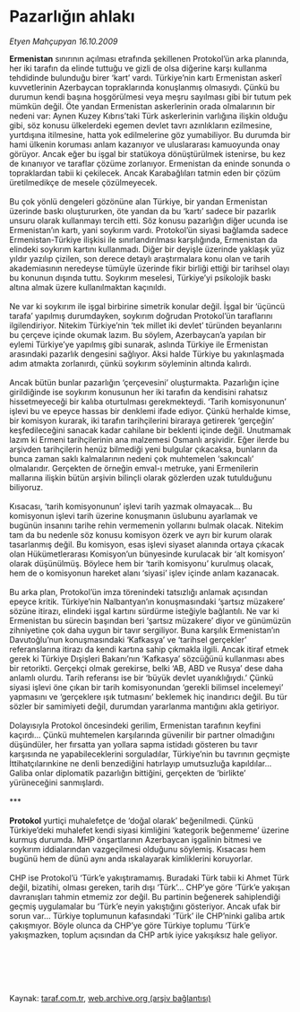 # Pazarlığın ahlakı

*Etyen Mahçupyan 16.10.2009*

<div class="taraf_structure_2col_1zq">
<div class="margen_n">



 <p><b>Ermenistan</b> sınırının açılması etrafında şekillenen Protokol’ün arka planında, her iki tarafın da elinde tuttuğu ve gizli de olsa diğerine karşı kullanma tehdidinde bulunduğu birer ‘kart’ vardı. Türkiye’nin kartı Ermenistan askerî kuvvetlerinin Azerbaycan topraklarında konuşlanmış olmasıydı. Çünkü bu durumun kendi başına hoşgörülmesi veya meşru sayılması gibi bir tutum pek mümkün değil. Öte yandan Ermenistan askerlerinin orada olmalarının bir nedeni var: Aynen Kuzey Kıbrıs’taki Türk askerlerinin varlığına ilişkin olduğu gibi, söz konusu ülkelerdeki egemen devlet tavrı azınlıkların ezilmesine, yurtdışına itilmesine, hatta yok edilmelerine göz yumabiliyor. Bu durumda bir hami ülkenin koruması anlam kazanıyor ve uluslararası kamuoyunda onay görüyor. Ancak eğer bu işgal bir statükoya dönüştürülmek istenirse, bu kez de kınanıyor ve taraflar çözüme zorlanıyor. Ermenistan da eninde sonunda o topraklardan tabii ki çekilecek. Ancak Karabağlıları tatmin eden bir çözüm üretilmedikçe de mesele çözülmeyecek. <br/><br/>Bu çok yönlü dengeleri gözönüne alan Türkiye, bir yandan Ermenistan üzerinde baskı oluştururken, öte yandan da bu ‘kartı’ sadece bir pazarlık unsuru olarak kullanmayı tercih etti. Söz konusu pazarlığın diğer ucunda ise Ermenistan’ın kartı, yani soykırım vardı. Protokol’ün siyasi bağlamda sadece Ermenistan-Türkiye ilişkisi ile sınırlandırılması karşılığında, Ermenistan da elindeki soykırım kartını kullanmadı. Diğer bir deyişle üzerinde yaklaşık yüz yıldır yazılıp çizilen, son derece detaylı araştırmalara konu olan ve tarih akademiasının neredeyse tümüyle üzerinde fikir birliği ettiği bir tarihsel olayı bu konunun dışında tuttu. Soykırım meselesi, Türkiye’yi psikolojik baskı altına almak üzere kullanılmaktan kaçınıldı. <br/><br/>Ne var ki soykırım ile işgal birbirine simetrik konular değil. İşgal bir ‘üçüncü tarafa’ yapılmış durumdayken, soykırım doğrudan Protokol’ün taraflarını ilgilendiriyor. Nitekim Türkiye’nin ‘tek millet iki devlet’ türünden beyanlarını bu çerçeve içinde okumak lazım. Bu söylem, Azerbaycan’a yapılan bir eylemi Türkiye’ye yapılmış gibi sunarak, aslında Türkiye ile Ermenistan arasındaki pazarlık dengesini sağlıyor. Aksi halde Türkiye bu yakınlaşmada adım atmakta zorlanırdı, çünkü soykırım söyleminin altında kalırdı. <br/><br/>Ancak bütün bunlar pazarlığın ‘çerçevesini’ oluşturmakta. Pazarlığın içine girildiğinde ise soykırım konusunun her iki tarafın da kendisini rahatsız hissetmeyeceği bir kalıba oturtulması gerekmekteydi. ‘Tarih komisyonunun’ işlevi bu ve epeyce hassas bir denklemi ifade ediyor. Çünkü herhalde kimse, bir komisyon kurarak, iki tarafın tarihçilerini biraraya getirerek ‘gerçeğin’ keşfedileceğini sanacak kadar cahilane bir beklenti içinde değil. Unutmamak lazım ki Ermeni tarihçilerinin ana malzemesi Osmanlı arşividir. Eğer ilerde bu arşivden tarihçilerin henüz bilmediği yeni bulgular çıkacaksa, bunların da bunca zaman saklı kalmalarının nedeni çok muhtemelen ‘sakıncalı’ olmalarıdır. Gerçekten de örneğin emval-ı metruke, yani Ermenilerin mallarına ilişkin bütün arşivin bilinçli olarak gözlerden uzak tutulduğunu biliyoruz. <br/><br/>Kısacası, ‘tarih komisyonunun’ işlevi tarih yazmak olmayacak... Bu komisyonun işlevi tarih üzerine konuşmanın üslubunu ayarlamak ve bugünün insanını tarihe rehin vermemenin yollarını bulmak olacak. Nitekim tam da bu nedenle söz konusu komisyon özerk ve ayrı bir kurum olarak tasarlanmış değil. Bu komisyon, esas işlevi siyaset alanında ortaya çıkacak olan Hükümetlerarası Komisyon’un bünyesinde kurulacak bir ‘alt komisyon’ olarak düşünülmüş. Böylece hem bir ‘tarih komisyonu’ kurulmuş olacak, hem de o komisyonun hareket alanı ‘siyasi’ işlev içinde anlam kazanacak. <br/><br/>Bu arka plan, Protokol’ün imza törenindeki tatsızlığı anlamak açısından epeyce kritik. Türkiye’nin Nalbantyan’ın konuşmasındaki ‘şartsız müzakere’ sözüne itirazı, elindeki işgal kartını sürdürme isteğiyle bağlantılı. Ne var ki Ermenistan bu sürecin başından beri ‘şartsız müzakere’ diyor ve günümüzün zihniyetine çok daha uygun bir tavır sergiliyor. Buna karşılık Ermenistan’ın Davutoğlu’nun konuşmasındaki ‘Kafkasya’ ve ‘tarihsel gerçekler’ referanslarına itirazı da kendi kartına sahip çıkmakla ilgili. Ancak itiraf etmek gerek ki Türkiye Dışişleri Bakanı’nın ‘Kafkasya’ sözcüğünü kullanması abes bir retorikti. Gerçekçi olmak gerekirse, belki ‘AB, ABD ve Rusya’ dese daha anlamlı olurdu. Tarih referansı ise bir ‘büyük devlet uyanıklığıydı.’ Çünkü siyasi işlevi öne çıkan bir tarih komisyonundan ‘gerekli bilimsel incelemeyi’ yapmasını ve ‘gerçeklere ışık tutmasını’ beklemek hiç inandırıcı değil. Bu tür sözler bir samimiyeti değil, durumdan yararlanma mantığını akla getiriyor. <br/><br/>Dolayısıyla Protokol öncesindeki gerilim, Ermenistan tarafının keyfini kaçırdı... Çünkü muhtemelen karşılarında güvenilir bir partner olmadığını düşündüler, her fırsatta yan yollara sapma istidadı gösteren bu tavır karşısında ne yapabileceklerini sorguladılar, Türkiye’nin bu tavrının geçmişte İttihatçılarınkine ne denli benzediğini hatırlayıp umutsuzluğa kapıldılar... Galiba onlar diplomatik pazarlığın bittiğini, gerçekten de ‘birlikte’ yürüneceğini sanmışlardı. <br/><br/>***<b> <br/><br/>Protokol</b> yurtiçi muhalefetçe de ‘doğal olarak’ beğenilmedi. Çünkü Türkiye’deki muhalefet kendi siyasi kimliğini ‘kategorik beğenmeme’ üzerine kurmuş durumda. MHP önşartlarının Azerbaycan işgalinin bitmesi ve soykırım iddialarından vazgeçilmesi olduğunu söylemiş. Kısacası hem bugünü hem de dünü aynı anda ıskalayarak kimliklerini koruyorlar. <br/><br/>CHP ise Protokol’ü ‘Türk’e yakıştıramamış. Buradaki Türk tabii ki Ahmet Türk değil, bizatihi, olması gereken, tarih dışı ‘Türk’... CHP’ye göre ‘Türk’e yakışan davranışları tahmin etmemiz zor değil. Bu partinin beğenerek sahiplendiği geçmiş uygulamalar bu ‘Türk’e neyin yakıştığını gösteriyor. Ancak ufak bir sorun var... Türkiye toplumunun kafasındaki ‘Türk’ ile CHP’ninki galiba artık çakışmıyor. Böyle olunca da CHP’ye göre Türkiye toplumu ‘Türk’e yakışmazken, toplum açısından da CHP artık iyice yakışıksız hale geliyor.</p>
<br/>
<br/>
<br/>



<br/>


<div id="taraf_not">
</div>

</div>


</div>

Kaynak: [taraf.com.tr](http://www.taraf.com.tr:80/makale/7963.htm), [web.archive.org (arşiv bağlantısı)](http://web.archive.org/web/20091226013201/http://www.taraf.com.tr:80/makale/7963.htm)
